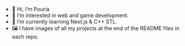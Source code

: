 - 👋 Hi, I’m Pouria
- 👀 I’m interested in web and game development.
- 🌱 I’m currently learning Next.js & C++ STL.
- 🖼️ I have images of all my projects at the end of the README files in each repo.
